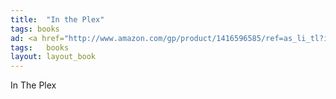 ```yaml
---
title:  "In the Plex"
tags: books
ad: <a href="http://www.amazon.com/gp/product/1416596585/ref=as_li_tl?ie=UTF8&camp=1789&creative=390957&creativeASIN=1416596585&linkCode=as2&tag=wojcadamkoszh-20&linkId=WNG2L6GABL7GT2HQ"><img border="0" src="http://ws-na.amazon-adsystem.com/widgets/q?_encoding=UTF8&ASIN=1416596585&Format=_SL250_&ID=AsinImage&MarketPlace=US&ServiceVersion=20070822&WS=1&tag=wojcadamkoszh-20" ></a><img >src="http://ir-na.amazon-adsystem.com/e/ir?t=wojcadamkoszh-20&l=as2&o=1&a=1416596585" >width="1" height="1" border="0" alt="" style="border:none !important; >margin:0px !important;" />
tags:	books
layout: layout_book
---
```


In The Plex

